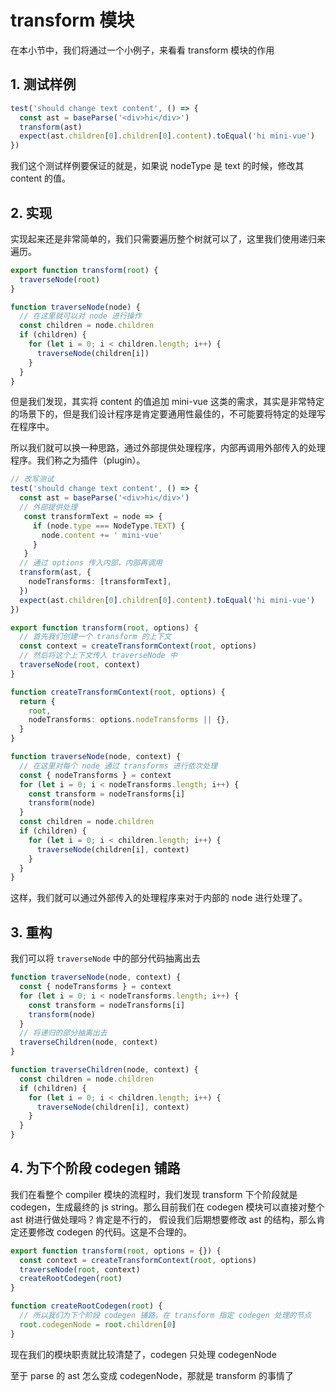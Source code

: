 # transform 模块

在本小节中，我们将通过一个小例子，来看看 transform 模块的作用

## 1. 测试样例

```ts
test('should change text content', () => {
  const ast = baseParse('<div>hi</div>')
  transform(ast)
  expect(ast.children[0].children[0].content).toEqual('hi mini-vue')
})
```

我们这个测试样例要保证的就是，如果说 nodeType 是 text 的时候，修改其 content 的值。

## 2. 实现

实现起来还是非常简单的，我们只需要遍历整个树就可以了，这里我们使用递归来遍历。

```ts
export function transform(root) {
  traverseNode(root)
}

function traverseNode(node) {
  // 在这里就可以对 node 进行操作
  const children = node.children
  if (children) {
    for (let i = 0; i < children.length; i++) {
      traverseNode(children[i])
    }
  }
}
```

但是我们发现，其实将 content 的值追加 mini-vue 这类的需求，其实是非常特定的场景下的，但是我们设计程序是肯定要通用性最佳的，不可能要将特定的处理写在程序中。

所以我们就可以换一种思路，通过外部提供处理程序，内部再调用外部传入的处理程序。我们称之为插件（plugin）。

```ts
// 改写测试
test('should change text content', () => {
  const ast = baseParse('<div>hi</div>')
  // 外部提供处理
   const transformText = node => {
     if (node.type === NodeType.TEXT) {
       node.content += ' mini-vue'
     }
   }
  // 通过 options 传入内部，内部再调用
  transform(ast, {
    nodeTransforms: [transformText],
  })
  expect(ast.children[0].children[0].content).toEqual('hi mini-vue')
})
```

```ts
export function transform(root, options) {
  // 首先我们创建一个 transform 的上下文
  const context = createTransformContext(root, options)
  // 然后将这个上下文传入 traverseNode 中
  traverseNode(root, context)
}

function createTransformContext(root, options) {
  return {
    root,
    nodeTransforms: options.nodeTransforms || {},
  }
}

function traverseNode(node, context) {
  // 在这里对每个 node 通过 transforms 进行依次处理
  const { nodeTransforms } = context
  for (let i = 0; i < nodeTransforms.length; i++) {
    const transform = nodeTransforms[i]
    transform(node)
  }
  const children = node.children
  if (children) {
    for (let i = 0; i < children.length; i++) {
      traverseNode(children[i], context)
    }
  }
}
```

这样，我们就可以通过外部传入的处理程序来对于内部的 node 进行处理了。

## 3. 重构

我们可以将 `traverseNode` 中的部分代码抽离出去

```ts
function traverseNode(node, context) {
  const { nodeTransforms } = context
  for (let i = 0; i < nodeTransforms.length; i++) {
    const transform = nodeTransforms[i]
    transform(node)
  }
  // 将递归的部分抽离出去
  traverseChildren(node, context)
}

function traverseChildren(node, context) {
  const children = node.children
  if (children) {
    for (let i = 0; i < children.length; i++) {
      traverseNode(children[i], context)
    }
  }
}
```

## 4. 为下个阶段 codegen 铺路

我们在看整个 compiler 模块的流程时，我们发现 transform 下个阶段就是 codegen，生成最终的 js string。那么目前我们在 codegen 模块可以直接对整个 ast 树进行做处理吗？肯定是不行的， 假设我们后期想要修改 ast 的结构，那么肯定还要修改 codegen 的代码。这是不合理的。

```ts
export function transform(root, options = {}) {
  const context = createTransformContext(root, options)
  traverseNode(root, context)
  createRootCodegen(root)
}

function createRootCodegen(root) {
  // 所以我们为下个阶段 codegen 铺路，在 transform 指定 codegen 处理的节点
  root.codegenNode = root.children[0]
}
```

现在我们的模块职责就比较清楚了，codegen 只处理 codegenNode 

至于 parse 的 ast 怎么变成 codegenNode，那就是 transform 的事情了
